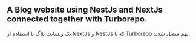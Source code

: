 A Blog website using NestJs and NextJs connected together with Turborepo.
---
یک وبسایت بلاگ با استفاده از NextJs و NestJs که با Turborepo بهم متصل شدند.
